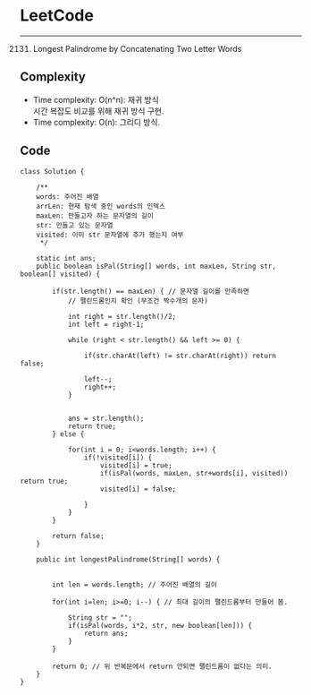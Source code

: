 [//]: # (# Intuition)
<!-- Describe your first thoughts on how to solve this problem. -->


# LeetCode
___
2131. Longest Palindrome by Concatenating Two Letter Words

[//]: # (## Approach)

[//]: # (<!-- Describe your approach to solving the problem. -->)


## Complexity

- Time complexity: O(n^n): 재귀 방식   
시간 복잡도 비교를 위해 재귀 방식 구현.
- Time complexity: O(n): 그리디 방식.

[//]: # (<!-- Add your time complexity here, e.g. $$O&#40;n&#41;$$ -->)

[//]: # ()
[//]: # ([//]: # &#40;- Space complexity:&#41;)
[//]: # (<!-- Add your space complexity here, e.g. $$O&#40;n&#41;$$ -->)

## Code
```
class Solution {

    /**
    words: 주어진 배열
    arrLen: 현재 탐색 중인 words의 인덱스
    maxLen: 만들고자 하는 문자열의 길이
    str: 만들고 있는 문자열
    visited: 이미 str 문자열에 추가 했는지 여부
     */

    static int ans;
    public boolean isPal(String[] words, int maxLen, String str, boolean[] visited) {

        if(str.length() == maxLen) { // 문자열 길이를 만족하면  
            // 팰린드롬인지 확인 (무조건 짝수개의 문자)

            int right = str.length()/2;
            int left = right-1;

            while (right < str.length() && left >= 0) {

                if(str.charAt(left) != str.charAt(right)) return false;

                left--;
                right++;
            }

            
            ans = str.length();
            return true;
        } else {

            for(int i = 0; i<words.length; i++) {
                if(!visited[i]) {
                    visited[i] = true;
                    if(isPal(words, maxLen, str+words[i], visited)) return true;
                    visited[i] = false;
                    
                }
            }
        }

        return false;
    }

    public int longestPalindrome(String[] words) {
        
        
        int len = words.length; // 주어진 배열의 길이

        for(int i=len; i>=0; i--) { // 최대 길이의 팰린드롬부터 만들어 봄.

            String str = "";
            if(isPal(words, i*2, str, new boolean[len])) {
                return ans;
            }
        }

        return 0; // 위 반복문에서 return 안되면 팰린드롬이 없다는 의미.
    }
}
```